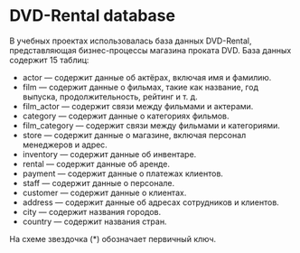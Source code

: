 # DVD-Rental database
В учебных проектах использовалась база данных DVD-Rental, представляющая бизнес-процессы магазина проката DVD. База данных содержит 15 таблиц:
- actor — содержит данные об актёрах, включая имя и фамилию.
- film — содержит данные о фильмах, такие как название, год выпуска, продолжительность, рейтинг и т. д.
- film_actor — содержит связи между фильмами и актерами.
- category — содержит данные о категориях фильмов.
- film_category — содержит связи между фильмами и категориями.
- store — содержит данные о магазине, включая персонал менеджеров и адрес.
- inventory — содержит данные об инвентаре.
- rental — содержит данные об аренде.
- payment — содержит данные о платежах клиентов.
- staff — содержит данные о персонале.
- customer — содержит данные о клиентах.
- address — содержит данные об адресах сотрудников и клиентов.
- city — содержит названия городов.
- country — содержит названия стран.
[](/Projects/SQL/Study_tasks/dvd_rental_er_diagram.png)

На схеме звездочка (*) обозначает первичный ключ.
